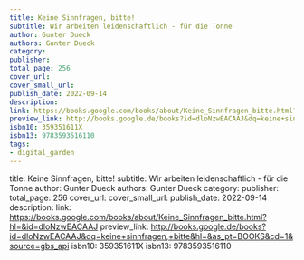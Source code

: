 ```yaml
---
title: Keine Sinnfragen, bitte!
subtitle: Wir arbeiten leidenschaftlich - für die Tonne
author: Gunter Dueck
authors: Gunter Dueck
category: 
publisher: 
total_page: 256
cover_url: 
cover_small_url: 
publish_date: 2022-09-14
description: 
link: https://books.google.com/books/about/Keine_Sinnfragen_bitte.html?hl=&id=dloNzwEACAAJ
preview_link: http://books.google.de/books?id=dloNzwEACAAJ&dq=keine+sinnfragen,+bitte&hl=&as_pt=BOOKS&cd=1&source=gbs_api
isbn10: 359351611X
isbn13: 9783593516110
tags:
- digital_garden
---
```


title: Keine Sinnfragen, bitte!
subtitle: Wir arbeiten leidenschaftlich - für die Tonne
author: Gunter Dueck
authors: Gunter Dueck
category: 
publisher: 
total_page: 256
cover_url: 
cover_small_url: 
publish_date: 2022-09-14
description: 
link: https://books.google.com/books/about/Keine_Sinnfragen_bitte.html?hl=&id=dloNzwEACAAJ
preview_link: http://books.google.de/books?id=dloNzwEACAAJ&dq=keine+sinnfragen,+bitte&hl=&as_pt=BOOKS&cd=1&source=gbs_api
isbn10: 359351611X
isbn13: 9783593516110